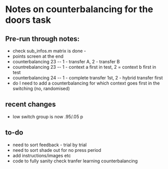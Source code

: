 # Notes on counterbalancing for the doors task

## Pre-run through notes:
- check sub_infos.m matrix is done - 
- points screen at the end
- counterbalancing 23 -- 1 - transfer A, 2 - transfer B
- countrebalancing 23 -- 1 - context a first in test, 2 = context b first in test
- counterbalancing 24 -- 1 - complete transfer 1st, 2 - hybrid transfer first
- do I need to add a counterbalancing for which context goes first in the switching (no, randomised)


## recent changes
- low switch group is now .95/.05 p

## to-do
- need to sort feedback - trial by trial
- need to sort shade out for no press period
- add instructions/images etc
- code to fully sanity check tranfer learning counterbalancing


